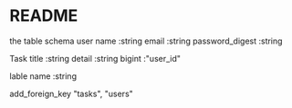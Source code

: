 # README

the table schema
user
 name :string
 email :string
 password_digest :string

 Task
  title :string
  detail :string
  bigint :"user_id"

lable
 name :string

add_foreign_key "tasks", "users"
